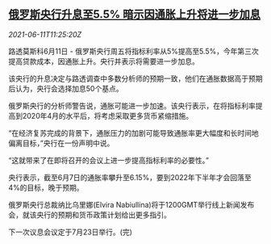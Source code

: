 <!--1623411062000-->
[俄罗斯央行升息至5.5% 暗示因通胀上升将进一步加息](https://cn.reuters.com/article/russia-cen-rate-hike-0611-idCNKCS2DN17K)
------

<div><i>2021-06-11T11:25:20Z</i></div><p>路透莫斯科6月11日 - 俄罗斯央行周五将指标利率从5%提高至5.5%，今年第三次提高贷款成本，因通胀上升。央行并表示将需要进一步加息。</p><p>该央行的升息决定与路透调查中多数分析师的预期一致，他们在通胀数据高于预期后认为，央行会选择加息50个基点。</p><p>俄罗斯央行的分析师警告说，通胀可能进一步加速。该央行表示，在将指标利率提高到2020年4月的水平后，将考虑采取更多货币紧缩措施。</p><p>“在经济复苏完成的背景下，通胀压力的加剧可能导致通胀率更大幅度和长时间地偏离目标，”央行在一份声明中说。</p><p>“这就带来了在即将召开的会议上进一步提高指标利率的必要性。”</p><p>央行表示，截至6月7日的通胀率攀升至6.15%，要到2022年下半年才会回落至4%的目标，晚于预期。</p><p>俄罗斯央行总裁纳比乌里娜(Elvira Nabiullina)将于1200GMT举行线上新闻发布会，就该央行的预期和货币政策计划给出更多指引。</p><p>下一次议息会议定于7月23日举行。(完)</p>

